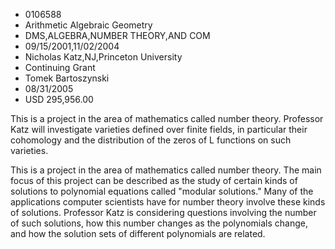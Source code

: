 
* 0106588
* Arithmetic Algebraic Geometry
* DMS,ALGEBRA,NUMBER THEORY,AND COM
* 09/15/2001,11/02/2004
* Nicholas Katz,NJ,Princeton University
* Continuing Grant
* Tomek Bartoszynski
* 08/31/2005
* USD 295,956.00

This is a project in the area of mathematics called number theory. Professor
Katz will investigate varieties defined over finite fields, in particular their
cohomology and the distribution of the zeros of L functions on such varieties.

This is a project in the area of mathematics called number theory. The main
focus of this project can be described as the study of certain kinds of
solutions to polynomial equations called "modular solutions." Many of the
applications computer scientists have for number theory involve these kinds of
solutions. Professor Katz is considering questions involving the number of such
solutions, how this number changes as the polynomials change, and how the
solution sets of different polynomials are related.
